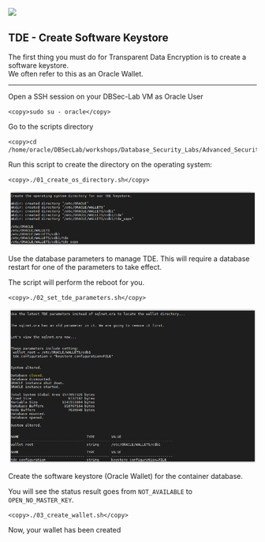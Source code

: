    ![](../../images/banner_ASO.PNG)

## TDE - Create Software Keystore

The first thing you must do for Transparent Data Encryption is to create a software keystore.<br>
We often refer to this as an Oracle Wallet.

---

Open a SSH session on your DBSec-Lab VM as Oracle User

````
<copy>sudo su - oracle</copy>
````

Go to the scripts directory

````
<copy>cd /home/oracle/DBSecLab/workshops/Database_Security_Labs/Advanced_Security/TDE/Create_Software_Keystore</copy>
````

Run this script to create the directory on the operating system:

````
<copy>./01_create_os_directory.sh</copy>
````

   ![](../images/TDE_002.PNG)

Use the database parameters to manage TDE. This will require a database restart for one of the parameters to take effect.<br>

The script will perform the reboot for you. 

````
<copy>./02_set_tde_parameters.sh</copy>
````

   ![](../images/TDE_003.PNG)

Create the software keystore (Oracle Wallet) for the container database.<br>

You will see the status result goes from `NOT_AVAILABLE` to `OPEN_NO_MASTER_KEY`. 

````
<copy>./03_create_wallet.sh</copy>
````

   [](../images/TDE_004.PNG)
    
Now, your wallet has been created
